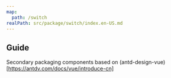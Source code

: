 ```yaml
---
map:
  path: /switch
realPath: src/package/switch/index.en-US.md
---
```


## Guide

Secondary packaging components based on (antd-design-vue)[https://antdv.com/docs/vue/introduce-cn]
